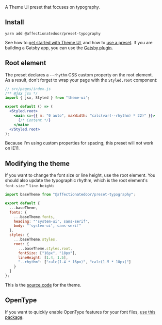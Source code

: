 A Theme UI preset that focuses on typography.

## Install

`yarn add @affectionatedoor/preset-typography`

See how to [get started with Theme UI](https://theme-ui.com/getting-started), and how to [use a preset](https://theme-ui.com/packages/presets). If you are building a Gatsby app, you can use the [Gatsby plugin](https://theme-ui.com/packages/gatsby-plugin).

## Root element

The preset declares a `--rhythm` CSS custom property on the root element. As a result, don't forget to wrap your page with the `Styled.root` component:

```jsx
// src/pages/index.js
/** @jsx jsx */
import { jsx, Styled } from "theme-ui";

export default () => (
  <Styled.root>
    <main sx={{ m: "0 auto", maxWidth: "calc(var(--rhythm) * 22)" }}>
      {/* Content */}
    </main>
  </Styled.root>
);
```

Because I'm using custom properties for spacing, this preset will not work on IE11.

## Modifying the theme

If you want to change the font size or line height, use the root element. You should also update the typographic rhythm, which is the root element's `font-size` \* `line-height`:

```js
import baseTheme from "@affectionatedoor/preset-typography";

export default {
  ...baseTheme,
  fonts: {
    ...baseTheme.fonts,
    heading: "'system-ui', sans-serif",
    body: "'system-ui', sans-serif"
  },
  styles: {
    ...baseTheme.styles,
    root: {
      ...baseTheme.styles.root,
      fontSize: ["16px", "18px"],
      lineHeight: [1.4, 1.5],
      "--rhythm": ["calc(1.4 * 16px)", "calc(1.5 * 18px)"]
    }
  }
};
```

This is the [source code](https://github.com/MarkosKon/theme-playground/blob/master/packages/theme-ui/preset-typography/src/index.js) for the theme.

## OpenType

If you want to quickly enable OpenType features for your font files, [use this package](https://github.com/MarkosKon/theme-playground/tree/master/packages/opentype).
